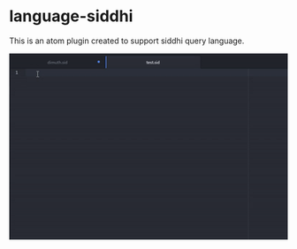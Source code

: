 # language-siddhi
This is an atom plugin created to support siddhi query language. 


![alt tag](https://github.com/dimuthnc/language-siddhi/blob/master/screenshots/1.gif)
